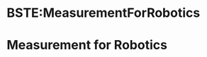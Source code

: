 






BSTE:MeasurementForRobotics
===========================






Measurement for Robotics
========================










